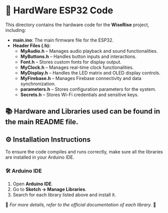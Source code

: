 # 🔧 HardWare ESP32 Code

This directory contains the hardware code for the **WiseRise** project, including:

- **main.ino**: The main firmware file for the ESP32.
- **Header Files (.h):**
  - **MyAudio.h** – Manages audio playback and sound functionalities.
  - **MyButtons.h** – Handles button inputs and interactions.
  - **Font.h** – Stores custom fonts for display output.
  - **MyClock.h** – Manages real-time clock functionalities.
  - **MyDisplay.h** – Handles the LED matrix and OLED display controls.
  - **MyFirebase.h** – Manages Firebase connectivity and data synchronization.
  - **parameters.h** – Stores configuration parameters for the system.
  - **Secrets.h** – Stores Wi-Fi credentials and sensitive keys.

## 📚 Hardware and Libraries used can be found in the main README file.

## ⚙️ Installation Instructions

To ensure the code compiles and runs correctly, make sure all the libraries are installed in your Arduino IDE.

### 🛠️ Arduino IDE
1. Open **Arduino IDE**.
2. Go to **Sketch -> Manage Libraries**.
3. Search for each library listed above and install it.

📎 *For more details, refer to the official documentation of each library.* 🚀

